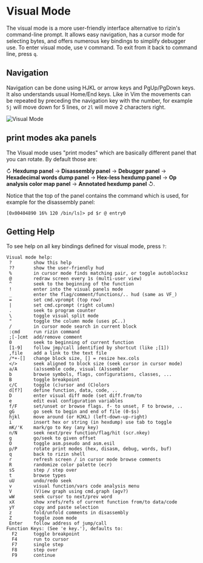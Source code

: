# Visual Mode

The visual mode is a more user-friendly interface alternative to rizin's command-line prompt. It allows easy navigation, has a cursor mode for selecting bytes, and offers numerous key bindings to simplify debugger use.
To enter visual mode, use `V` command. To exit from it back to command line, press `q`.

## Navigation

Navigation can be done using HJKL or arrow keys and PgUp/PgDown keys. It also understands usual Home/End keys.
Like in Vim the movements can be repeated by preceding the navigation key with the number, for
example `5j` will move down for 5 lines, or `2l` will move 2 characters right.

![Visual Mode](visualmode.png)

## print modes aka panels

The Visual mode uses "print modes" which are basically different panel that you can rotate. By default those are:

↻ **Hexdump panel** -> **Disassembly panel** → **Debugger panel** → **Hexadecimal words dump panel** → **Hex-less hexdump panel** → **Op analysis color map panel** → **Annotated hexdump panel** ↺.

Notice that the top of the panel contains the command which is used, for example for the disassembly panel:

```
[0x00404890 16% 120 /bin/ls]> pd $r @ entry0
```

## Getting Help

To see help on all key bindings defined for visual mode, press `?`:
```
Visual mode help:
 ?        show this help
 ??       show the user-friendly hud
 %        in cursor mode finds matching pair, or toggle autoblocksz
 @        redraw screen every 1s (multi-user view)
 ^        seek to the beginning of the function
 !        enter into the visual panels mode
 _        enter the flag/comment/functions/.. hud (same as VF_)
 =        set cmd.vprompt (top row)
 |        set cmd.cprompt (right column)
 .        seek to program counter
 \        toggle visual split mode
 "        toggle the column mode (uses pC..)
 /        in cursor mode search in current block
 :cmd     run rizin command
 ;[-]cmt  add/remove comment
 0        seek to beginning of current function
 [1-9]    follow jmp/call identified by shortcut (like ;[1])
 ,file    add a link to the text file
 /*+-[]   change block size, [] = resize hex.cols
 </>      seek aligned to block size (seek cursor in cursor mode)
 a/A      (a)ssemble code, visual (A)ssembler
 b        browse symbols, flags, configurations, classes, ...
 B        toggle breakpoint
 c/C      toggle (c)ursor and (C)olors
 d[f?]    define function, data, code, ..
 D        enter visual diff mode (set diff.from/to
 e        edit eval configuration variables
 f/F      set/unset or browse flags. f- to unset, F to browse, ..
 gG       go seek to begin and end of file (0-$s)
 hjkl     move around (or HJKL) (left-down-up-right)
 i        insert hex or string (in hexdump) use tab to toggle
 mK/'K    mark/go to Key (any key)
 n/N      seek next/prev function/flag/hit (scr.nkey)
 g        go/seek to given offset
 O        toggle asm.pseudo and asm.esil
 p/P      rotate print modes (hex, disasm, debug, words, buf)
 q        back to rizin shell
 r        refresh screen / in cursor mode browse comments
 R        randomize color palette (ecr)
 sS       step / step over
 t        browse types
 uU       undo/redo seek
 v        visual function/vars code analysis menu
 V        (V)iew graph using cmd.graph (agv?)
 wW       seek cursor to next/prev word
 xX       show xrefs/refs of current function from/to data/code
 yY       copy and paste selection
 z        fold/unfold comments in disassembly
 Z        toggle zoom mode
 Enter    follow address of jump/call
Function Keys: (See 'e key.'), defaults to:
  F2      toggle breakpoint
  F4      run to cursor
  F7      single step
  F8      step over
  F9      continue
```
